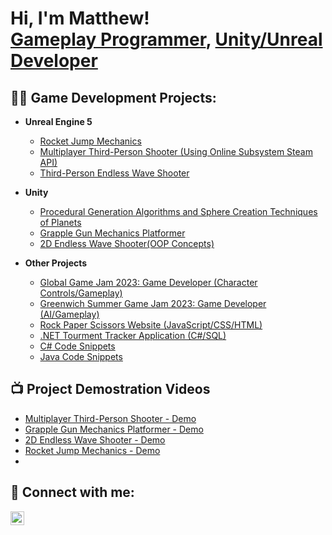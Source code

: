 <h1>Hi, I'm Matthew! <br/><a href="https://github.com/mbowyer17">Gameplay Programmer</a>, <a href="https://www.linkedin.com/in/matthewbowyer24/">Unity/Unreal Developer</a>

<h2>👨‍💻 Game Development Projects:</h2>

- <b>Unreal Engine 5</b>
  - [Rocket Jump Mechanics](https://github.com/mbowyer17/RocketJump)
  - [Multiplayer Third-Person Shooter (Using Online Subsystem Steam API)](https://github.com/mbowyer17/RocketJump)
  - [Third-Person Endless Wave Shooter](https://github.com/mbowyer17/RocketJump)

- <b>Unity</b>
  - [Procedural Generation Algorithms and Sphere Creation Techniques of Planets](https://github.com/mbowyer17/RocketJump)
  - [Grapple Gun Mechanics Platformer](https://github.com/mbowyer17/RocketJump)
  - [2D Endless Wave Shooter(OOP Concepts)](https://github.com/mbowyer17/RocketJump)
 
- <b>Other Projects</b>
  - [Global Game Jam 2023: Game Developer (Character Controls/Gameplay)](https://v3.globalgamejam.org/2023/games/rabbits-root-quest-7)
  - [Greenwich Summer Game Jam 2023: Game Developer (AI/Gameplay)](https://matthewbow.itch.io/banana-heist)
  - [Rock Paper Scissors Website (JavaScript/CSS/HTML)](https://github.com/mbowyer17/rpswebsite-js-css-html)
  - [.NET Tourment Tracker Application (C#/SQL)](https://github.com/mbowyer17/TournamentTrackerApplication/tree/master)
  - [C# Code Snippets](https://github.com/mbowyer17/CSharpCodeSnippets)
  - [Java Code Snippets](https://github.com/mbowyer17/CSharpCodeSnippets)
     
<h2>📺 Project Demostration Videos</h2>

- [Multiplayer Third-Person Shooter - Demo](https://vimeo.com/899241463)
- [Grapple Gun Mechanics Platformer - Demo](https://vimeo.com/888243298)
- [2D Endless Wave Shooter - Demo](https://vimeo.com/888238473)
- [Rocket Jump Mechanics - Demo ](https://vimeo.com/888274604)
- 

<h2> 🤳 Connect with me:</h2>

[<img align="left" alt="MatthewBowyer | LinkedIn" width="22px" src="https://cdn.jsdelivr.net/npm/simple-icons@v3/icons/linkedin.svg" />][linkedin]


[linkedin]: https://www.linkedin.com/in/matthewbowyer24/
